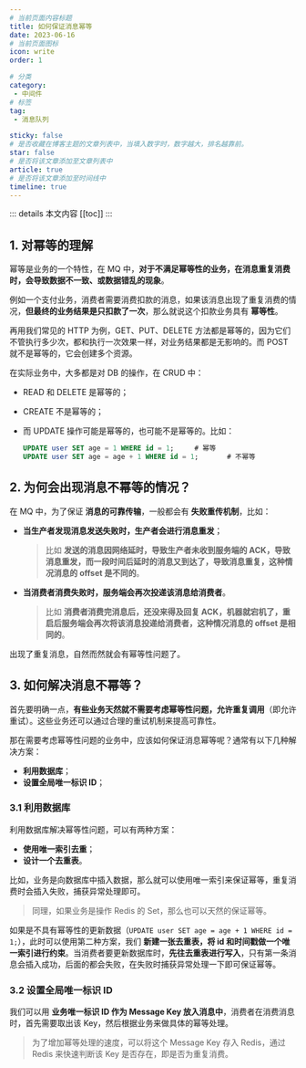 ```yaml
---
# 当前页面内容标题
title: 如何保证消息幂等
date: 2023-06-16
# 当前页面图标
icon: write
order: 1

# 分类
category:
 - 中间件
# 标签
tag:
 - 消息队列

sticky: false
# 是否收藏在博客主题的文章列表中，当填入数字时，数字越大，排名越靠前。
star: false
# 是否将该文章添加至文章列表中
article: true
# 是否将该文章添加至时间线中
timeline: true
---
```



::: details 本文内容
[[toc]]
:::

## 1. 对幂等的理解

幂等是业务的一个特性，在 MQ 中，**对于不满足幂等性的业务，在消息重复消费时，会导致数据不一致、或数据错乱的现象**。

例如一个支付业务，消费者需要消费扣款的消息，如果该消息出现了重复消费的情况，**但最终的业务结果是只扣款了一次**，那么就说这个扣款业务具有 **幂等性**。

再用我们常见的 HTTP 为例，GET、PUT、DELETE 方法都是幂等的，因为它们不管执行多少次，都和执行一次效果一样，对业务结果都是无影响的。而 POST 就不是幂等的，它会创建多个资源。

在实际业务中，大多都是对 DB 的操作，在 CRUD 中：

- READ 和 DELETE 是幂等的；

- CREATE 不是幂等的；

- 而 UPDATE 操作可能是幂等的，也可能不是幂等的。比如：

  ```sql
  UPDATE user SET age = 1 WHERE id = 1;		# 幂等
  UPDATE user SET age = age + 1 WHERE id = 1;		# 不幂等
  ```

## 2. 为何会出现消息不幂等的情况？

在 MQ 中，为了保证 **消息的可靠传输**，一般都会有 **失败重传机制**，比如：

- **当生产者发现消息发送失败时，生产者会进行消息重发**；

  > 比如 **发送的消息因网络延时，导致生产者未收到服务端的 ACK，导致 消息重发，而一段时间后延时的消息又到达了，导致消息重复，这种情况消息的 offset 是不同的**。

- **当消费者消费失败时，服务端会再次投递该消息给消费者**。

  > 比如 **消费者消费完消息后，还没来得及回复 ACK，机器就宕机了，重启后服务端会再次将该消息投递给消费者，这种情况消息的 offset 是相同的**。

出现了重复消息，自然而然就会有幂等性问题了。

## 3. 如何解决消息不幂等？

首先要明确一点，**有些业务天然就不需要考虑幂等性问题，允许重复调用**（即允许重试）。这些业务还可以通过合理的重试机制来提高可靠性。

那在需要考虑幂等性问题的业务中，应该如何保证消息幂等呢？通常有以下几种解决方案：

- **利用数据库**；
- **设置全局唯一标识 ID**；

### 3.1 利用数据库

利用数据库解决幂等性问题，可以有两种方案：

- **使用唯一索引去重**；
- **设计一个去重表**。

比如，业务是向数据库中插入数据，那么就可以使用唯一索引来保证幂等，重复消费时会插入失败，捕获异常处理即可。

> 同理，如果业务是操作 Redis 的 Set，那么也可以天然的保证幂等。

如果是不具有幂等性的更新数据（`UPDATE user SET age = age + 1 WHERE id = 1;`），此时可以使用第二种方案，我们 **新建一张去重表，将 id 和时间戳做一个唯一索引进行约束**。当消费者要更新数据库时，**先往去重表进行写入**，只有第一条消息会插入成功，后面的都会失败，在失败时捕获异常处理一下即可保证幂等。

### 3.2 设置全局唯一标识 ID

我们可以用 **业务唯一标识 ID 作为 Message Key 放入消息中**，消费者在消费消息时，首先需要取出该 Key，然后根据业务来做具体的幂等处理。

> 为了增加幂等处理的速度，可以将这个 Message Key 存入 Redis，通过 Redis 来快速判断该 Key 是否存在，即是否为重复消费。



